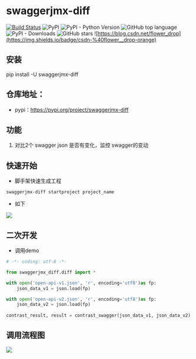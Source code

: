 # swaggerjmx-diff

[![Build Status](https://travis-ci.com/Pactortester/swaggerjmx-diff.svg?branch=master)](https://travis-ci.com/Pactortester/swaggerjmx-diff) ![PyPI](https://img.shields.io/pypi/v/swaggerjmx-diff) ![PyPI - Python Version](https://img.shields.io/pypi/pyversions/swaggerjmx-diff) ![GitHub top language](https://img.shields.io/github/languages/top/Pactortester/swaggerjmx-diff) ![PyPI - Downloads](https://img.shields.io/pypi/dm/swaggerjmx-diff?style=plastic) ![GitHub stars](https://img.shields.io/github/stars/Pactortester/swaggerjmx-diff?style=social) ![https://blog.csdn.net/flower_drop](https://img.shields.io/badge/csdn-%40flower__drop-orange)



## 安装


pip install -U swaggerjmx-diff


##  仓库地址：

- pypi：https://pypi.org/project/swaggerjmx-diff

## 功能


1. 对比2个 swagger json 是否有变化，监控 swagger的变动

## 快速开始
- 脚手架快速生成工程
```shell
swaggerjmx-diff startproject project_name
```
- 如下

![](https://files.mdnice.com/user/17535/0c5b12b2-765c-490e-84e2-24627447c09a.png)

## 二次开发

- 调用demo

```python
# -*- coding: utf-8 -*-

from swaggerjmx_diff.diff import *

with open('open-api-v1.json', 'r', encoding='utf8')as fp:
    json_data_v1 = json.load(fp)

with open('open-api-v2.json', 'r', encoding='utf8')as fp:
    json_data_v2 = json.load(fp)
    
contrast_result, result = contrast_swagger(json_data_v1, json_data_v2)

```
## 调用流程图

![](https://files.mdnice.com/user/17535/d9dd3cdc-0622-4282-836c-682c39f76208.png)